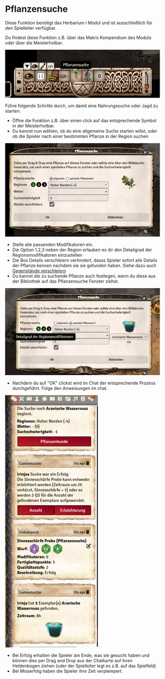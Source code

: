 # Pflanzensuche

Diese Funktion benötigt das Herbarium I Modul und ist ausschließlich für den Spielleiter verfügbar.

Du findest diese Funktion z.B. über das Makro Kompendium des Moduls oder über die Meisterhotbar.

![Nahrungssuche](de/images/pflanzensuche-1.png)

Führe folgende Schritte durch, um damit eine Nahrungssuche oder Jagd zu starten:

* Öffne die Funktion z.B. über einen click auf das entsprechende Symbol in der Meisterhotbar.
* Du kannst nun wählen, ob du eine allgemeine Suche starten willst, oder ob die Spieler nach einer bestimmten Pflanze in der Region suchen

![Nahrungssuche](de/images/pflanzensuche-2.png)

* Stelle alle passenden Modifikatoren ein.
* Die Option 1,2,3 neben der Region erlauben es dir den Detailgrad der Regionsmodifikatoren einzustellen
* Die Box Details verschleiern verhindert, dasss Spieler sofort alle Details der Pflanze kennen nachdem sie sie gefunden haben. Siehe dazu auch [Gegenstände verschleiern](de-gegenstaende-verschleiern)
* Du kannst die zu suchende Pflanze auch festlegen, wenn du diese aus der Bibliothek auf das Pflanzensuche Fenster ziehst.

![Nahrungssuche](de/images/pflanzensuche-3.png)

* Nachdem du auf "OK" clickst wird im Chat der entsprechende Prozess durchgeführt. Folge den Anweisungen im chat.

![Nahrungssuche](de/images/pflanzensuche-4.png)

* Bei Erfolg erhalten die Spieler am Ende, was sie gesucht haben und können dies per Drag and Drop aus der Chatkarte auf ihren Heldenbogen ziehen (oder der Spielleiter legt es z.B. auf das Spielfeld)
* Bei Misserfolg haben die Spieler ihre Zeit verplempert.